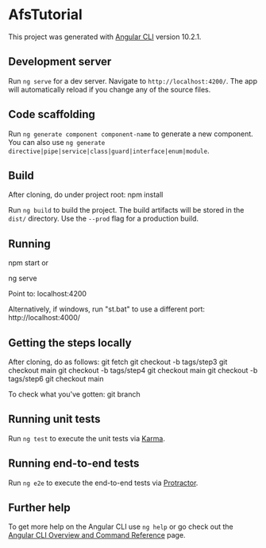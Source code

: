 # AfsTutorial

This project was generated with [Angular CLI](https://github.com/angular/angular-cli) version 10.2.1.

## Development server

Run `ng serve` for a dev server. Navigate to `http://localhost:4200/`. The app will automatically reload if you change any of the source files.

## Code scaffolding

Run `ng generate component component-name` to generate a new component. You can also use `ng generate directive|pipe|service|class|guard|interface|enum|module`.

## Build

After cloning, do under project root:
npm install

Run `ng build` to build the project. 
The build artifacts will be stored in the `dist/` directory. Use the `--prod` flag for a production build.

## Running

npm start
or

ng serve

Point to:
localhost:4200



Alternatively, if windows, run "st.bat" to use a different port:
http://localhost:4000/


## 

## Getting the steps locally

After cloning, do as follows:
git fetch
git checkout -b tags/step3
git checkout main
git checkout -b tags/step4
git checkout main
git checkout -b tags/step6
git checkout main

To check what you've gotten:
git branch



## Running unit tests

Run `ng test` to execute the unit tests via [Karma](https://karma-runner.github.io).

## Running end-to-end tests

Run `ng e2e` to execute the end-to-end tests via [Protractor](http://www.protractortest.org/).

## Further help

To get more help on the Angular CLI use `ng help` or go check out the [Angular CLI Overview and Command Reference](https://angular.io/cli) page.
